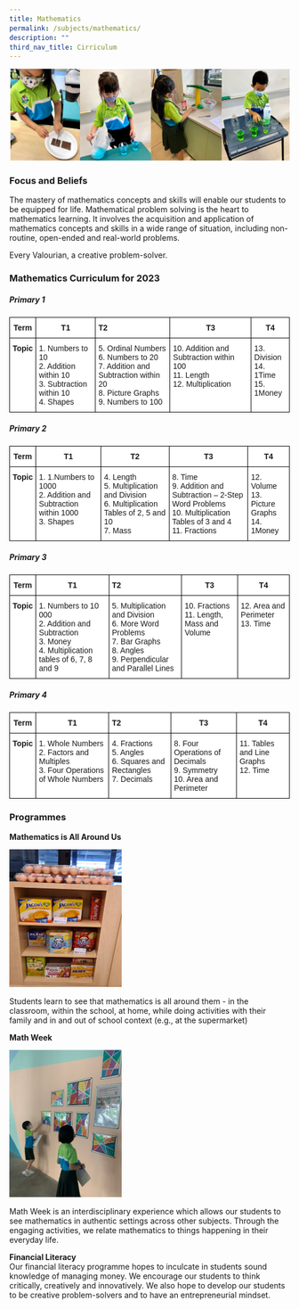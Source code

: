 ```yaml
---
title: Mathematics
permalink: /subjects/mathematics/
description: ""
third_nav_title: Cirriculum
---
```


![](/images/ma-1.png)

### Focus and Beliefs
The mastery of mathematics concepts and skills will enable our students to be equipped for life. Mathematical problem solving is the heart to mathematics learning. It involves the acquisition and application of mathematics concepts and skills in a wide range of situation, including non-routine, open-ended and real-world problems.

Every Valourian, a creative problem-solver.
### Mathematics Curriculum for 2023

##### Primary 1

<style type="text/css">
.tg  {border-collapse:collapse;border-spacing:0;}
.tg td{border-color:black;border-style:solid;border-width:1px;font-family:Arial, sans-serif;font-size:14px;
  overflow:hidden;padding:10px 5px;word-break:normal;}
.tg th{border-color:black;border-style:solid;border-width:1px;font-family:Arial, sans-serif;font-size:14px;
  font-weight:normal;overflow:hidden;padding:10px 5px;word-break:normal;}
.tg .tg-9hzb{background-color:#FFF;font-weight:bold;text-align:center;vertical-align:top}
.tg .tg-dgl5{background-color:#FFF;font-weight:bold;text-align:left;vertical-align:top}
.tg .tg-ktyi{background-color:#FFF;text-align:left;vertical-align:top}
</style>
<table class="tg">
<thead>
  <tr>
    <th class="tg-9hzb">Term</th>
    <th class="tg-9hzb">T1</th>
    <th class="tg-dgl5">                            T2</th>
    <th class="tg-9hzb">T3</th>
    <th class="tg-9hzb">T4</th>
  </tr>
</thead>
<tbody>
  <tr>
    <td class="tg-9hzb">Topic</td>
    <td class="tg-ktyi">1.    Numbers to 10<br>2.    Addition within 10<br>3.    Subtraction within 10<br>4.    Shapes</td>
    <td class="tg-ktyi">5.    Ordinal Numbers<br>6.    Numbers to 20<br>7.     Addition and Subtraction within 20<br>8.    Picture Graphs<br>9.    Numbers to 100</td>
    <td class="tg-ktyi">10.  Addition and Subtraction within 100<br>11.   Length<br>12.  Multiplication</td>
    <td class="tg-ktyi">13.  Division<br>14.  1Time<br>15.  1Money</td>
  </tr>
</tbody>
</table>

##### Primary 2

<style type="text/css">
.tg  {border-collapse:collapse;border-spacing:0;}
.tg td{border-color:black;border-style:solid;border-width:1px;font-family:Arial, sans-serif;font-size:14px;
  overflow:hidden;padding:10px 5px;word-break:normal;}
.tg th{border-color:black;border-style:solid;border-width:1px;font-family:Arial, sans-serif;font-size:14px;
  font-weight:normal;overflow:hidden;padding:10px 5px;word-break:normal;}
.tg .tg-9hzb{background-color:#FFF;font-weight:bold;text-align:center;vertical-align:top}
.tg .tg-ktyi{background-color:#FFF;text-align:left;vertical-align:top}
</style>
<table class="tg">
<thead>
  <tr>
    <th class="tg-9hzb">Term</th>
    <th class="tg-9hzb">T1</th>
    <th class="tg-9hzb">T2</th>
    <th class="tg-9hzb">T3</th>
    <th class="tg-9hzb">T4</th>
  </tr>
</thead>
<tbody>
  <tr>
    <td class="tg-9hzb">Topic</td>
    <td class="tg-ktyi">1.      1.Numbers to 1000<br>2.    Addition and Subtraction within 1000<br>3.    Shapes</td>
    <td class="tg-ktyi">4.    Length<br>5.    Multiplication and Division<br>6.    Multiplication Tables of 2, 5 and 10<br>7.     Mass</td>
    <td class="tg-ktyi">8.    Time<br>9.    Addition and Subtraction – 2-Step Word Problems<br>10.  Multiplication Tables of 3 and 4<br>11.   Fractions</td>
    <td class="tg-ktyi">12.  Volume<br>13.  Picture Graphs<br>14.  1Money</td>
  </tr>
</tbody>
</table>

##### Primary 3

<style type="text/css">
.tg  {border-collapse:collapse;border-spacing:0;}
.tg td{border-color:black;border-style:solid;border-width:1px;font-family:Arial, sans-serif;font-size:14px;
  overflow:hidden;padding:10px 5px;word-break:normal;}
.tg th{border-color:black;border-style:solid;border-width:1px;font-family:Arial, sans-serif;font-size:14px;
  font-weight:normal;overflow:hidden;padding:10px 5px;word-break:normal;}
.tg .tg-9hzb{background-color:#FFF;font-weight:bold;text-align:center;vertical-align:top}
.tg .tg-dgl5{background-color:#FFF;font-weight:bold;text-align:left;vertical-align:top}
.tg .tg-ktyi{background-color:#FFF;text-align:left;vertical-align:top}
</style>
<table class="tg">
<thead>
  <tr>
    <th class="tg-9hzb">Term</th>
    <th class="tg-9hzb">T1</th>
    <th class="tg-dgl5">                            T2</th>
    <th class="tg-9hzb">T3</th>
    <th class="tg-9hzb">T4</th>
  </tr>
</thead>
<tbody>
  <tr>
    <td class="tg-9hzb">Topic</td>
    <td class="tg-ktyi">1.    Numbers to 10 000<br>2.    Addition and Subtraction<br>3.    Money<br>4.    Multiplication tables of 6, 7, 8 and 9</td>
    <td class="tg-ktyi">5.    Multiplication and Division<br>6.    More Word Problems<br>7.     Bar Graphs<br>8.    Angles<br>9.    Perpendicular and Parallel Lines</td>
    <td class="tg-ktyi">10.  Fractions<br>11.   Length, Mass and Volume</td>
    <td class="tg-ktyi">12.  Area and Perimeter<br>13.  Time</td>
  </tr>
</tbody>
</table>

##### Primary 4

<style type="text/css">
.tg  {border-collapse:collapse;border-spacing:0;}
.tg td{border-color:black;border-style:solid;border-width:1px;font-family:Arial, sans-serif;font-size:14px;
  overflow:hidden;padding:10px 5px;word-break:normal;}
.tg th{border-color:black;border-style:solid;border-width:1px;font-family:Arial, sans-serif;font-size:14px;
  font-weight:normal;overflow:hidden;padding:10px 5px;word-break:normal;}
.tg .tg-9hzb{background-color:#FFF;font-weight:bold;text-align:center;vertical-align:top}
.tg .tg-dgl5{background-color:#FFF;font-weight:bold;text-align:left;vertical-align:top}
.tg .tg-ktyi{background-color:#FFF;text-align:left;vertical-align:top}
</style>
<table class="tg">
<thead>
  <tr>
    <th class="tg-9hzb">Term</th>
    <th class="tg-9hzb">T1</th>
    <th class="tg-dgl5">                            T2</th>
    <th class="tg-9hzb">T3</th>
    <th class="tg-9hzb">T4</th>
  </tr>
</thead>
<tbody>
  <tr>
    <td class="tg-9hzb">Topic</td>
    <td class="tg-ktyi">1.    Whole Numbers<br>2.    Factors and Multiples<br>3.    Four Operations of Whole Numbers</td>
    <td class="tg-ktyi">4.    Fractions<br>5.    Angles<br>6.    Squares and Rectangles<br>7.     Decimals</td>
    <td class="tg-ktyi">8.    Four Operations of Decimals<br>9.    Symmetry<br>10.  Area and Perimeter</td>
    <td class="tg-ktyi">11.   Tables and Line Graphs<br>12.  Time</td>
  </tr>
</tbody>
</table>


### Programmes
**Mathematics is All Around Us**

<img src="/images/ma-2.png" 
     style="width:40%">
		 
Students learn to see that mathematics is all around them - in the classroom, within the school, at home, while doing activities with their family and in and out of school context (e.g., at the supermarket)

**Math Week**

<img src="/images/ma-3.png" 
     style="width:40%">
		 
Math Week is an interdisciplinary experience which allows our students to see mathematics in authentic settings across other subjects. Through the engaging activities, we relate mathematics to things happening in their everyday life.

**Financial Literacy** <br>
Our financial literacy programme hopes to inculcate in students sound knowledge of managing money. We encourage our students to think critically, creatively and innovatively. We also hope to develop our students to be creative problem-solvers and to have an entrepreneurial mindset.